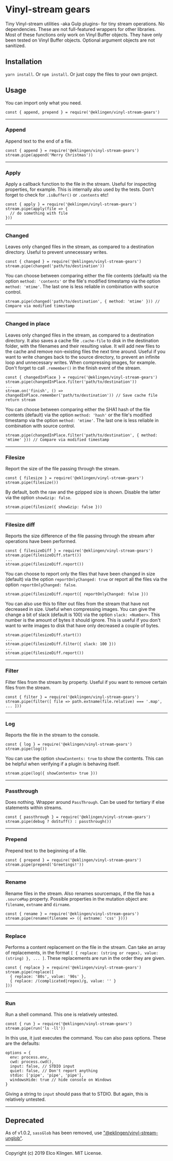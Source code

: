 
# Vinyl-stream gears

Tiny Vinyl-stream utilities -aka Gulp plugins- for tiny stream operations. No dependencies. These are not full-featured wrappers for other libraries. Most of these functions only work on Vinyl Buffer objects. They have only been tested on Vinyl Buffer objects. Optional argument objects are not sanitized.

## Installation

`yarn install`. Or `npm install`. Or just copy the files to your own project.

## Usage

You can import only what you need.

```
const { append, prepend } = require('@eklingen/vinyl-stream-gears')
```

---

### Append

Append text to the end of a file.

```
const { append } = require('@eklingen/vinyl-stream-gears')
stream.pipe(append('Merry Christmas'))
```

---

### Apply

Apply a callback function to the file in the stream. Useful for inspecting properties, for example. This is internally also used by the tests. Don't forget to check for `.isBuffer()` or `.contents` etc!

```
const { apply } = require('@eklingen/vinyl-stream-gears')
stream.pipe(apply(file => {
  // do something with file
}))
```

---

### Changed

Leaves only changed files in the stream, as compared to a destination directory. Useful to prevent unnecessary writes.

```
const { changed } = require('@eklingen/vinyl-stream-gears')
stream.pipe(changed('path/to/destination'))
```

You can choose between comparing either the file contents (default) via the option `method: 'contents'` or the file's modified timestamp via the option `method: 'mtime'`. The last one is less reliable in combination with source control.

```
stream.pipe(changed('path/to/destination', { method: 'mtime' })) // Compare via modified timestamp
```

---

### Changed in place

Leaves only changed files in the stream, as compared to a destination directory. It also saves a cache file `.cache-file` to disk in the destination folder, with the filenames and their resulting value. It will add new files to the cache and remove non-existing files the next time around. Useful if you want to write changes back to the source directory, to prevent an infinite loop and unnecessary writes. When compressing images, for example. Don't forget to call `.remember()` in the finish event of the stream.

```
const { changedInPlace } = require('@eklingen/vinyl-stream-gears')
stream.pipe(changedInPlace.filter('path/to/destination'))
...
stream.on('finish', () => changedInPlace.remember('path/to/destination')) // Save cache file
return stream
```

You can choose between comparing either the SHA1 hash of the file contents (default) via the option `method: 'hash'` or the file's modified timestamp via the option `method: 'mtime'`. The last one is less reliable in combination with source control.

```
stream.pipe(changedInPlace.filter('path/to/destination', { method: 'mtime' })) // Compare via modified timestamp
```

---

### Filesize

Report the size of the file passing through the stream.

```
const { filesize } = require('@eklingen/vinyl-stream-gears')
stream.pipe(filesize())
```

By default, both the raw and the gzipped size is shown. Disable the latter via the option `showGzip: false`.

```
stream.pipe(filesize({ showGzip: false }))
```

---

### Filesize diff

Reports the size difference of the file passing through the stream after operations have been performed.

```
const { filesizeDiff } = require('@eklingen/vinyl-stream-gears')
stream.pipe(filesizeDiff.start())
...
stream.pipe(filesizeDiff.report())
```

You can choose to report only the files that have been changed in size (default) via the option `reportOnlyChanged: true` or report all the files via the option `reportOnlyChanged: false`.

```
stream.pipe(filesizeDiff.report({ reportOnlyChanged: false }))
```

You can also use this to filter out files from the stream that have not decreased in size. Useful when compressing images. You can give the change a bit of slack (default is 100) via the option `slack: <Number>`. This number is the amount of bytes it should ignore. This is useful if you don't want to write images to disk that have only decreased a couple of bytes.

```
stream.pipe(filesizeDiff.start())
...
stream.pipe(filesizeDiff.filter({ slack: 100 }))
...
stream.pipe(filesizeDiff.report())
```

---

### Filter

Filter files from the stream by property. Useful if you want to remove certain files from the stream.

```
const { filter } = require('@eklingen/vinyl-stream-gears')
stream.pipe(filter([ file => path.extname(file.relative) === '.map', ... ]))
```

---

### Log

Reports the file in the stream to the console.

```
const { log } = require('@eklingen/vinyl-stream-gears')
stream.pipe(log())
```

You can use the option `showContents: true` to show the contents. This can be helpful when verifying if a plugin is behaving itself.

```
stream.pipe(log({ showContents> true }))
```

---

### Passthrough

Does nothing. Wrapper around `PassThrough`. Can be used for tertiary if else statements within streams.

```
const { passthrough } = require('@eklingen/vinyl-stream-gears')
stream.pipe(debug ? doStuff() : passthrough())
```

---

### Prepend

Prepend text to the beginning of a file.

```
const { prepend } = require('@eklingen/vinyl-stream-gears')
stream.pipe(prepend('Greetings!'))
```

---

### Rename

Rename files in the stream. Also renames sourcemaps, if the file has a `.sourceMap` property. Possible properties in the mutation object are: `filename`, `extname` and `dirname`.

```
const { rename } = require('@eklingen/vinyl-stream-gears')
stream.pipe(rename(filename => ({ extname: 'css' })))
```

---

### Replace

Performs a content replacement on the file in the stream. Can take an array of replacements, in the format `[ { replace: (string or regex), value: (string) }, ... ]`. These replacements are run in the order they are given.

```
const { replace } = require('@eklingen/vinyl-stream-gears')
stream.pipe(replace([
  { replace: '80s', value: '90s' },
  { replace: /(complicated|regex)/g, value: '' }
]))
```

---

### Run

Run a shell command. This one is relatively untested.

```
const { run } = require('@eklingen/vinyl-stream-gears')
stream.pipe(run('ls -ll'))
```

In this use, it just executes the command. You can also pass options. These are the defaults:

```
options = {
  env: process.env,
  cwd: process.cwd(),
  input: false, // STDIO input
  quiet: false, // Don't report anything
  stdio: ['pipe', 'pipe', 'pipe'],
  windowsHide: true // hide console on Windows
}
```

Giving a string to `input` should pass that to STDIO. But again, this is relatively untested.

---

## Deprecated

As of v1.0.2, `sassGlob` has been removed, use ["@eklingen/vinyl-stream-unglob"](https://www.npmjs.com/package/@eklingen/vinyl-stream-unglob).

---

Copyright (c) 2019 Elco Klingen. MIT License.
